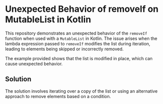 # Unexpected Behavior of removeIf on MutableList in Kotlin

This repository demonstrates an unexpected behavior of the `removeIf` function when used with a `MutableList` in Kotlin. The issue arises when the lambda expression passed to `removeIf` modifies the list during iteration, leading to elements being skipped or incorrectly removed.

The example provided shows that the list is modified in place, which can cause unexpected behavior.

## Solution

The solution involves iterating over a copy of the list or using an alternative approach to remove elements based on a condition.
